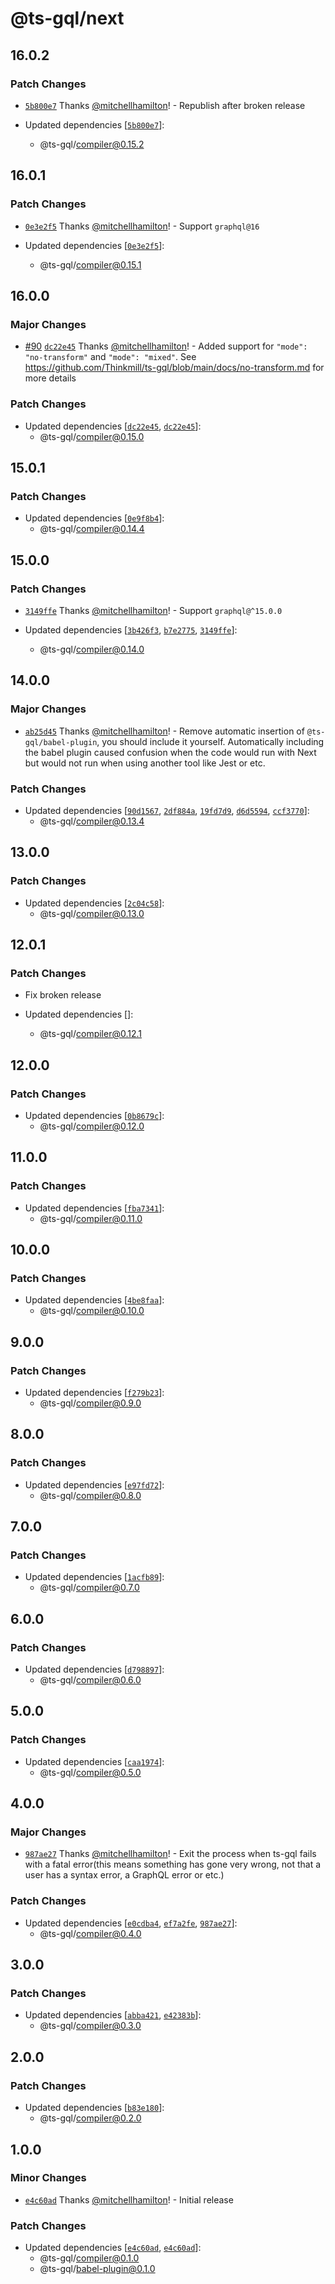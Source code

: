 # @ts-gql/next

## 16.0.2

### Patch Changes

- [`5b800e7`](https://github.com/Thinkmill/ts-gql/commit/5b800e763cb428c972ff0bfb85592405bb513754) Thanks [@mitchellhamilton](https://github.com/mitchellhamilton)! - Republish after broken release

- Updated dependencies [[`5b800e7`](https://github.com/Thinkmill/ts-gql/commit/5b800e763cb428c972ff0bfb85592405bb513754)]:
  - @ts-gql/compiler@0.15.2

## 16.0.1

### Patch Changes

- [`0e3e2f5`](https://github.com/Thinkmill/ts-gql/commit/0e3e2f5004c7e42bbc394664c5e667ce3597e6fd) Thanks [@mitchellhamilton](https://github.com/mitchellhamilton)! - Support `graphql@16`

- Updated dependencies [[`0e3e2f5`](https://github.com/Thinkmill/ts-gql/commit/0e3e2f5004c7e42bbc394664c5e667ce3597e6fd)]:
  - @ts-gql/compiler@0.15.1

## 16.0.0

### Major Changes

- [#90](https://github.com/Thinkmill/ts-gql/pull/90) [`dc22e45`](https://github.com/Thinkmill/ts-gql/commit/dc22e457d14c816274037010a627d10bcb30f11d) Thanks [@mitchellhamilton](https://github.com/mitchellhamilton)! - Added support for `"mode": "no-transform"` and `"mode": "mixed"`. See https://github.com/Thinkmill/ts-gql/blob/main/docs/no-transform.md for more details

### Patch Changes

- Updated dependencies [[`dc22e45`](https://github.com/Thinkmill/ts-gql/commit/dc22e457d14c816274037010a627d10bcb30f11d), [`dc22e45`](https://github.com/Thinkmill/ts-gql/commit/dc22e457d14c816274037010a627d10bcb30f11d)]:
  - @ts-gql/compiler@0.15.0

## 15.0.1

### Patch Changes

- Updated dependencies [[`0e9f8b4`](https://github.com/Thinkmill/ts-gql/commit/0e9f8b4295b0cdfc4c8f679c79ca9264273d0b5b)]:
  - @ts-gql/compiler@0.14.4

## 15.0.0

### Patch Changes

- [`3149ffe`](https://github.com/Thinkmill/ts-gql/commit/3149ffe2ffb428273e80451d8a67873073e052c8) Thanks [@mitchellhamilton](https://github.com/mitchellhamilton)! - Support `graphql@^15.0.0`

- Updated dependencies [[`3b426f3`](https://github.com/Thinkmill/ts-gql/commit/3b426f3ca4124ffc63f25cb79dab639d5b7db7a1), [`b7e2775`](https://github.com/Thinkmill/ts-gql/commit/b7e2775618dc8ffbf320a02c01706a97933c7458), [`3149ffe`](https://github.com/Thinkmill/ts-gql/commit/3149ffe2ffb428273e80451d8a67873073e052c8)]:
  - @ts-gql/compiler@0.14.0

## 14.0.0

### Major Changes

- [`ab25d45`](https://github.com/Thinkmill/ts-gql/commit/ab25d45bd80dfe58f878a500c92e0bdb3eef5c86) Thanks [@mitchellhamilton](https://github.com/mitchellhamilton)! - Remove automatic insertion of `@ts-gql/babel-plugin`, you should include it yourself. Automatically including the babel plugin caused confusion when the code would run with Next but would not run when using another tool like Jest or etc.

### Patch Changes

- Updated dependencies [[`90d1567`](https://github.com/Thinkmill/ts-gql/commit/90d15672f4737d8a1c15429f680790c9abdccf58), [`2df884a`](https://github.com/Thinkmill/ts-gql/commit/2df884a168c5e4285956f70ff10bb70f80704484), [`19fd7d9`](https://github.com/Thinkmill/ts-gql/commit/19fd7d98c4bb0a290f1cfe831608a5c13f498b22), [`d6d5594`](https://github.com/Thinkmill/ts-gql/commit/d6d55946c9dfc118d87ba34b79d48d48a3144e4d), [`ccf3770`](https://github.com/Thinkmill/ts-gql/commit/ccf37705e7f58a31906c9b96dbd27ded2447d817)]:
  - @ts-gql/compiler@0.13.4

## 13.0.0

### Patch Changes

- Updated dependencies [[`2c04c58`](https://github.com/Thinkmill/ts-gql/commit/2c04c58c69c0f209ad6c5281e7093686984b6557)]:
  - @ts-gql/compiler@0.13.0

## 12.0.1

### Patch Changes

- Fix broken release

- Updated dependencies []:
  - @ts-gql/compiler@0.12.1

## 12.0.0

### Patch Changes

- Updated dependencies [[`0b8679c`](https://github.com/Thinkmill/ts-gql/commit/0b8679cd9d7e3a47c63071559f344fa22d7aaa64)]:
  - @ts-gql/compiler@0.12.0

## 11.0.0

### Patch Changes

- Updated dependencies [[`fba7341`](https://github.com/Thinkmill/ts-gql/commit/fba7341a1418e0a9d555172dc5c6e86899fa6ed3)]:
  - @ts-gql/compiler@0.11.0

## 10.0.0

### Patch Changes

- Updated dependencies [[`4be8faa`](https://github.com/Thinkmill/ts-gql/commit/4be8faafa0fba17efa491a0aec8ddbb472aa5572)]:
  - @ts-gql/compiler@0.10.0

## 9.0.0

### Patch Changes

- Updated dependencies [[`f279b23`](https://github.com/Thinkmill/ts-gql/commit/f279b234ca1a264ed675863bccc9eca52b9d12f4)]:
  - @ts-gql/compiler@0.9.0

## 8.0.0

### Patch Changes

- Updated dependencies [[`e97fd72`](https://github.com/Thinkmill/ts-gql/commit/e97fd72bc779c1804eddc34238aab57ffb63c9d7)]:
  - @ts-gql/compiler@0.8.0

## 7.0.0

### Patch Changes

- Updated dependencies [[`1acfb89`](https://github.com/Thinkmill/ts-gql/commit/1acfb89b8aca3db55a5a583eac57bd26654e54b1)]:
  - @ts-gql/compiler@0.7.0

## 6.0.0

### Patch Changes

- Updated dependencies [[`d798897`](https://github.com/Thinkmill/ts-gql/commit/d7988972e801c41bb96aaa4dec5763ebae73e30e)]:
  - @ts-gql/compiler@0.6.0

## 5.0.0

### Patch Changes

- Updated dependencies [[`caa1974`](https://github.com/Thinkmill/ts-gql/commit/caa19743de1aa1345795691b8d4eea58c052fc8f)]:
  - @ts-gql/compiler@0.5.0

## 4.0.0

### Major Changes

- [`987ae27`](https://github.com/Thinkmill/ts-gql/commit/987ae27ec21cfcd8d35d829385c1220431fc295b) Thanks [@mitchellhamilton](https://github.com/mitchellhamilton)! - Exit the process when ts-gql fails with a fatal error(this means something has gone very wrong, not that a user has a syntax error, a GraphQL error or etc.)

### Patch Changes

- Updated dependencies [[`e0cdba4`](https://github.com/Thinkmill/ts-gql/commit/e0cdba40c84c522845e860bec694d837bfaec684), [`ef7a2fe`](https://github.com/Thinkmill/ts-gql/commit/ef7a2fec4b05b7a9b2622ccf5e5e7d5f564311ea), [`987ae27`](https://github.com/Thinkmill/ts-gql/commit/987ae27ec21cfcd8d35d829385c1220431fc295b)]:
  - @ts-gql/compiler@0.4.0

## 3.0.0

### Patch Changes

- Updated dependencies [[`abba421`](https://github.com/Thinkmill/ts-gql/commit/abba4214b10bc878de9c7c9e350e5ef04f3ef11f), [`e42383b`](https://github.com/Thinkmill/ts-gql/commit/e42383b5970a554462384f9851aabc173f7fcf52)]:
  - @ts-gql/compiler@0.3.0

## 2.0.0

### Patch Changes

- Updated dependencies [[`b83e180`](https://github.com/Thinkmill/ts-gql/commit/b83e180ea94cd7fb1d66d5c7835f333a5fcf56f5)]:
  - @ts-gql/compiler@0.2.0

## 1.0.0

### Minor Changes

- [`e4c60ad`](https://github.com/Thinkmill/ts-gql/commit/e4c60adcc45abba018c4b9d4d0379e7d529a9af1) Thanks [@mitchellhamilton](https://github.com/mitchellhamilton)! - Initial release

### Patch Changes

- Updated dependencies [[`e4c60ad`](https://github.com/Thinkmill/ts-gql/commit/e4c60adcc45abba018c4b9d4d0379e7d529a9af1), [`e4c60ad`](https://github.com/Thinkmill/ts-gql/commit/e4c60adcc45abba018c4b9d4d0379e7d529a9af1)]:
  - @ts-gql/compiler@0.1.0
  - @ts-gql/babel-plugin@0.1.0

